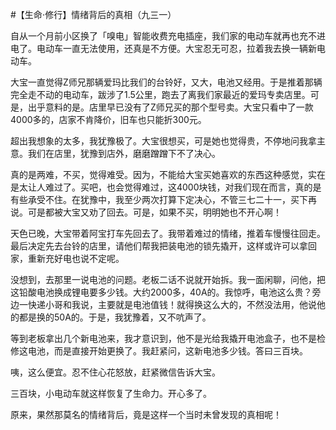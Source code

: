 #【生命⋅修行】情绪背后的真相（九三一）

自从一个月前小区换了「嗅电」智能收费充电插座，我们家的电动车就再也充不进电了。电动车一直无法使用，还真是不方便。大宝忍无可忍，拉着我去换一辆新电动车。

大宝一直觉得Z师兄那辆爱玛比我们的台铃好，又大，电池又经用。于是推着那辆完全走不动的电动车，跋涉了1.5公里，跑去了离我们家最近的爱玛专卖店里。可是，出乎意料的是。店里早已没有了Z师兄买的那个型号卖。大宝只看中了一款4000多的，店家不肯降价，旧车也只能折300元。

超出我想象的太多，我犹豫极了。大宝很想买，可是她也觉得贵，不停地问我拿主意。我们在店里，犹豫到店外，磨磨蹭蹭下不了决心。

真的是两难，不买，觉得难受。因为，不能给大宝买她喜欢的东西这种感觉，实在是太让人难过了。买吧，也会觉得难过，这4000块钱，对我们现在而言，真的是有些承受不住。在犹豫中，我至少两次打算下定决心，不管三七二十一，买下再说。可是都被大宝又劝了回去。可是，如果不买，明明她也不开心啊！

天色已晚，大宝带着阿宝打车先回去了。我带着难过的情绪，推着车慢慢往回走。最后决定先去台铃的店里，请他们帮我把装电池的锁先撬开，这样或许可以拿回家，重新充好电也说不定呢。

没想到，去那里一说电池的问题。老板二话不说就开始拆。我一面闲聊，问他，把这铅酸电池换成锂电要多少钱。大约2000多，40A的。我惊呼，电池这么贵？旁边一快递小哥和我说，主要就是电池值钱！就得换这么大的，不然没法用，他说他的都是换的50A的。于是，我犹豫着，又不吭声了。

等到老板拿出几个新电池来，我才意识到，他不是光给我撬开电池盒子，也不是检修这电池，而是直接开始更换了。我赶紧问，这新电池多少钱。答曰三百块。

咦，这么便宜。忍不住心花怒放，赶紧微信告诉大宝。

三百块，小电动车就这样恢复了生命力。开心多了。

原来，果然那莫名的情绪背后，竟是这样一个当时未曾发现的真相呢！
